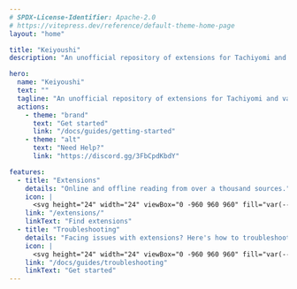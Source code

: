 ```yaml
---
# SPDX-License-Identifier: Apache-2.0
# https://vitepress.dev/reference/default-theme-home-page
layout: "home"

title: "Keiyoushi"
description: "An unofficial repository of extensions for Tachiyomi and variants."

hero:
  name: "Keiyoushi"
  text: ""
  tagline: "An unofficial repository of extensions for Tachiyomi and variants."
  actions:
    - theme: "brand"
      text: "Get started"
      link: "/docs/guides/getting-started"
    - theme: "alt"
      text: "Need Help?"
      link: "https://discord.gg/3FbCpdKbdY"

features:
  - title: "Extensions"
    details: "Online and offline reading from over a thousand sources."
    icon: |
      <svg height="24" width="24" viewBox="0 -960 960 960" fill="var(--vp-c-green-2)" xmlns="http://www.w3.org/2000/svg"><path d="M352-120H200q-33 0-56.5-23.5T120-200v-152q48 0 84-30.5t36-77.5q0-47-36-77.5T120-568v-152q0-33 23.5-56.5T200-800h160q0-42 29-71t71-29q42 0 71 29t29 71h160q33 0 56.5 23.5T800-720v160q42 0 71 29t29 71q0 42-29 71t-71 29v160q0 33-23.5 56.5T720-120H568q0-50-31.5-85T460-240q-45 0-76.5 35T352-120Zm-152-80h85q24-66 77-93t98-27q45 0 98 27t77 93h85v-240h80q8 0 14-6t6-14q0-8-6-14t-14-6h-80v-240H480v-80q0-8-6-14t-14-6q-8 0-14 6t-6 14v80H200v88q54 20 87 67t33 105q0 57-33 104t-87 68v88Zm310-310Z"/></svg>
    link: "/extensions/"
    linkText: "Find extensions"
  - title: "Troubleshooting"
    details: "Facing issues with extensions? Here's how to troubleshoot."
    icon: |
      <svg height="24" width="24" viewBox="0 -960 960 960" fill="var(--vp-c-yellow-2)" xmlns="http://www.w3.org/2000/svg"><path d="M109-120q-11 0-20-5.5T75-140q-5-9-5.5-19.5T75-180l370-640q6-10 15.5-15t19.5-5q10 0 19.5 5t15.5 15l370 640q6 10 5.5 20.5T885-140q-5 9-14 14.5t-20 5.5H109Zm69-80h604L480-720 178-200Zm302-40q17 0 28.5-11.5T520-280q0-17-11.5-28.5T480-320q-17 0-28.5 11.5T440-280q0 17 11.5 28.5T480-240Zm0-120q17 0 28.5-11.5T520-400v-120q0-17-11.5-28.5T480-560q-17 0-28.5 11.5T440-520v120q0 17 11.5 28.5T480-360Zm0-100Z"/></svg>
    link: "/docs/guides/troubleshooting"
    linkText: "Get started"
---
```



